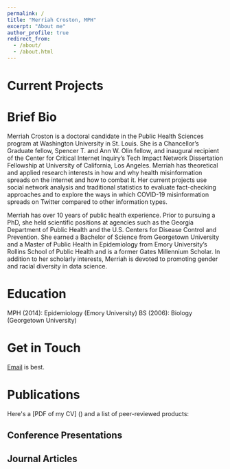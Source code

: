 ```yaml
---
permalink: /
title: "Merriah Croston, MPH"
excerpt: "About me"
author_profile: true
redirect_from: 
  - /about/
  - /about.html
---
```


Current Projects
======

Brief Bio
======
Merriah Croston is a doctoral candidate in the Public Health Sciences program at Washington University in St. Louis. She is a Chancellor’s Graduate fellow, Spencer T. and Ann W. Olin fellow, and inaugural recipient of the Center for Critical Internet Inquiry’s Tech Impact Network Dissertation Fellowship at University of California, Los Angeles. Merriah has theoretical and applied research interests in how and why health misinformation spreads on the internet and how to combat it. Her current projects use social network analysis and traditional statistics to evaluate fact-checking approaches and to explore the ways in which COVID-19 misinformation spreads on Twitter compared to other information types.

Merriah has over 10 years of public health experience. Prior to pursuing a PhD, she held scientific positions at agencies such as the Georgia Department of Public Health and the U.S. Centers for Disease Control and Prevention. She earned a Bachelor of Science from Georgetown University and a Master of Public Health in Epidemiology from Emory University’s Rollins School of Public Health and is a former Gates Millennium Scholar. In addition to her scholarly interests, Merriah is devoted to promoting gender and racial diversity in data science.

Education
======
MPH (2014): Epidemiology (Emory University)
BS (2006): Biology (Georgetown University)

Get in Touch
======
[Email](mcroston@wustl.edu) is best.

Publications
======
Here's a [PDF of my CV] () and a list of peer-reviewed products:

Conference Presentations
------

Journal Articles
------



